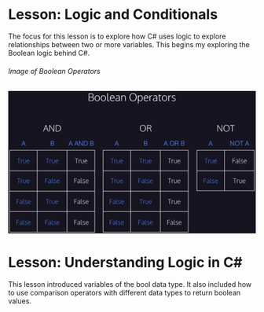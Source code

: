 # Lesson: Logic and Conditionals

The focus for this lesson is to explore how C# uses logic to explore relationships between two or more variables. This begins my exploring the Boolean logic behind C#.

###### Image of Boolean Operators
![alt text](boolean_operators.png)

# Lesson: Understanding Logic in C#

This lesson introduced variables of the bool data type. It also included how to use comparison operators with different data types to return boolean values.